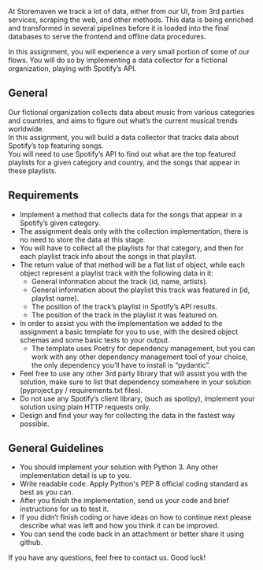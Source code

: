 At Storemaven we track a lot of data, either from our UI, from 3rd parties services, scraping the web, and other methods. This data is being enriched and transformed in several pipelines before it is loaded into the final databases to serve the frontend and offline data procedures.

In this assignment, you will experience a very small portion of some of our flows. You will do so by implementing a data collector for a fictional organization, playing with Spotify’s API.

## General
Our fictional organization collects data about music from various categories and countries, and aims to figure out what’s the current musical trends worldwide.  
In this assignment, you will build a data collector that tracks data about Spotify’s top featuring songs.  
You will need to use Spotify’s API to find out what are the top featured playlists for a given category and country, and the songs that appear in these playlists.  
  
## Requirements
* Implement a method that collects data for the songs that appear in a Spotify’s given category.  
* The assignment deals only with the collection implementation, there is no need to store the data at this stage.  
* You will have to collect all the playlists for that category, and then for each playlist track info about the songs in that playlist.  
* The return value of that method will be a flat list of object, while each object represent a playlist track with the following data in it:  
  * General information about the track (id, name, artists). 
  * General information about the playlist this track was featured in (id, playlist name). 
  * The position of the track’s playlist in Spotify’s API results. 
  * The position of the track in the playlist it was featured on. 
* In order to assist you with the implementation we added to the assignment a basic template for you to use, with the desired object schemas and some basic tests to your output. 
  * The template uses Poetry for dependency management, but you can work with any other dependency management tool of your choice, the only dependency you’ll have to install is “pydantic”. 
* Feel free to use any other 3rd party library that will assist you with the solution, make sure to list that dependency somewhere in your solution (pyproject.py / requirements.txt files). 
* Do not use any Spotify’s client library, (such as spotipy), implement your solution using plain HTTP requests only.  
* Design and find your way for collecting the data in the fastest way possible.  

## General Guidelines
* You should implement your solution with Python 3. Any other implementation detail is up to you.  
* Write readable code. Apply Python's PEP 8 official coding standard as best as you can.  
* After you finish the implementation, send us your code and brief instructions for us to test it.  
* If you didn’t finish coding or have ideas on how to continue next please describe what was left and how you think it can be improved.  
* You can send the code back in an attachment or better share it using github.  
  
If you have any questions, feel free to contact us. Good luck! 
 							
						 					
				
			
		
